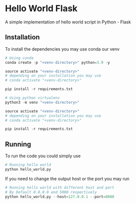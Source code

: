 # Hello World Flask

A simple implementation of hello world script in Python - Flask


## Installation

To install the dependencies you may use conda our venv

```python
# Using conda
conda create -p "<venv-directory>" python=3.9 -y

source activate "<venv-directory>"
# depending on your installation you may use
# conda activate "<venv-directory>"

pip install -r requirements.txt
```

```python
# Using python virtualenv
python3 -m venv "<venv-directory>"

source activate "<venv-directory>"
# depending on your installation you may use
# conda activate "<venv-directory>"

pip install -r requirements.txt
```

## Running

To run the code you could simply use

```python
# Running hello world
python hello_world.py
```

If you need to change the output host or the port you may run

```python
# Running hello world with different host and port
# By Default 0.0.0.0 and 5000 respectively
python hello_world.py --host=127.0.0.1 --port=8080
```


